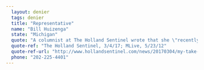 ```yaml
---
  layout: denier
  tags: denier
  title: "Representative"
  name: "Bill Huizenga"
  state: "Michigan"
  quote: "A columnist at The Holland Sentinel wrote that she \"recently received a letter from U.S. Rep. Bill Huizenga, R-Zeeland, which questioned 'the extent to which reducing American emissions would impact climate change.'\" Previously, MLive quoted Huizenga as saying: “Today’s global warming doomsayers simply lack the scientific evidence to support their claims. A host of leaders in the scientific community have recognized that the argument for drastic anthropogenic global warming is no longer based on science, but is being driven by irrational fanaticism.”"
  quote-ref: "The Holland Sentinel, 3/4/17; MLive, 5/23/12"
  quote-ref-url: "http://www.hollandsentinel.com/news/20170304/my-take-ignoring-evidence-of-climate-change; https://www.mlive.com/opinion/muskegon/index.ssf/2012/05/letters_huizenga_on_climate_ch.html"
  phone: "202-225-4401"
---
```


